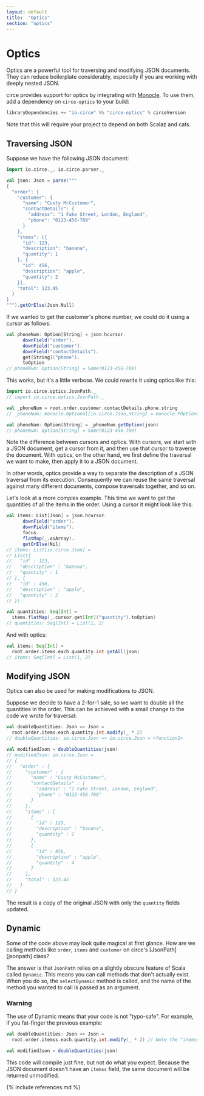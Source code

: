 ```yaml
---
layout: default
title:  "Optics"
section: "optics"
---
```


# Optics

Optics are a powerful tool for traversing and modifying JSON documents. They can reduce boilerplate 
considerably, especially if you are working with deeply nested JSON.

circe provides support for optics by integrating with [Monocle](monocle). To use them, add a
dependency on `circe-optics` to your build:

```scala
libraryDependencies += "io.circe" %% "circe-optics" % circeVersion
```

Note that this will require your project to depend on both Scalaz and cats.

## Traversing JSON

Suppose we have the following JSON document:

```scala
import io.circe._, io.circe.parser._

val json: Json = parse("""
{
  "order": {
    "customer": {
      "name": "Custy McCustomer",
      "contactDetails": {
        "address": "1 Fake Street, London, England",
        "phone": "0123-456-789"
      }
    },
    "items": [{
      "id": 123,
      "description": "banana",
      "quantity": 1
    }, {
      "id": 456,
      "description": "apple",
      "quantity": 2
    }],
    "total": 123.45
  }
}
""").getOrElse(Json.Null)
```

If we wanted to get the customer's phone number, we could do it using a cursor as follows:

```scala
val phoneNum: Option[String] = json.hcursor.
      downField("order").
      downField("customer").
      downField("contactDetails").
      get[String]("phone").
      toOption
// phoneNum: Option[String] = Some(0123-456-789)
```

This works, but it's a little verbose. We could rewrite it using optics like this:

```scala
import io.circe.optics.JsonPath._
// import io.circe.optics.JsonPath._

val _phoneNum = root.order.customer.contactDetails.phone.string
// _phoneNum: monocle.Optional[io.circe.Json,String] = monocle.POptional$$anon$1@21858d1f

val phoneNum: Option[String] = _phoneNum.getOption(json)
// phoneNum: Option[String] = Some(0123-456-789)
```

Note the difference between cursors and optics. With cursors, we start with a JSON document, get a 
cursor from it, and then use that cursor to traverse the document. With optics, on the other hand, 
we first define the traversal we want to make, then apply it to a JSON document.

In other words, optics provide a way to separate the description of a JSON traversal from its
execution. Consequently we can reuse the same traversal against many different documents, compose
traversals together, and so on.

Let's look at a more complex example. This time we want to get the quantities of all the
items in the order. Using a cursor it might look like this:

```scala
val items: List[Json] = json.hcursor.
      downField("order").
      downField("items").
      focus.
      flatMap(_.asArray).
      getOrElse(Nil)
// items: List[io.circe.Json] =
// List({
//   "id" : 123,
//   "description" : "banana",
//   "quantity" : 1
// }, {
//   "id" : 456,
//   "description" : "apple",
//   "quantity" : 2
// })

val quantities: Seq[Int] =
  items.flatMap(_.cursor.get[Int]("quantity").toOption)
// quantities: Seq[Int] = List(1, 2)
```

And with optics:

```scala
val items: Seq[Int] = 
  root.order.items.each.quantity.int.getAll(json)
// items: Seq[Int] = List(1, 2)
```

## Modifying JSON

Optics can also be used for making modifications to JSON.

Suppose we decide to have a 2-for-1 sale, so we want to double all the quantities in the order. This
can be achieved with a small change to the code we wrote for traversal:

```scala
val doubleQuantities: Json => Json = 
  root.order.items.each.quantity.int.modify(_ * 2)
// doubleQuantities: io.circe.Json => io.circe.Json = <function1>

val modifiedJson = doubleQuantities(json)
// modifiedJson: io.circe.Json =
// {
//   "order" : {
//     "customer" : {
//       "name" : "Custy McCustomer",
//       "contactDetails" : {
//         "address" : "1 Fake Street, London, England",
//         "phone" : "0123-456-789"
//       }
//     },
//     "items" : [
//       {
//         "id" : 123,
//         "description" : "banana",
//         "quantity" : 2
//       },
//       {
//         "id" : 456,
//         "description" : "apple",
//         "quantity" : 4
//       }
//     ],
//     "total" : 123.45
//   }
// }
```

The result is a copy of the original JSON with only the `quantity` fields updated.

## Dynamic

Some of the code above may look quite magical at first glance. How are we calling methods like
`order`, `items` and `customer` on circe's [JsonPath][jsonpath] class?

The answer is that `JsonPath` relies on a slightly obscure feature of Scala called `Dynamic`. This
means you can call methods that don't actually exist. When you do so, the `selectDynamic` method is
called, and the name of the method you wanted to call is passed as an argument.

### Warning

The use of Dynamic means that your code is not "typo-safe". For example, if you fat-finger the previous
example:

```scala
val doubleQuantities: Json => Json =
  root.order.itemss.each.quantity.int.modify(_ * 2) // Note the "itemss" typo

val modifiedJson = doubleQuantities(json)
```

This code will compile just fine, but not do what you expect. Because the JSON document doesn't have
an `itemss` field, the same document will be returned unmodified.

{% include references.md %}
